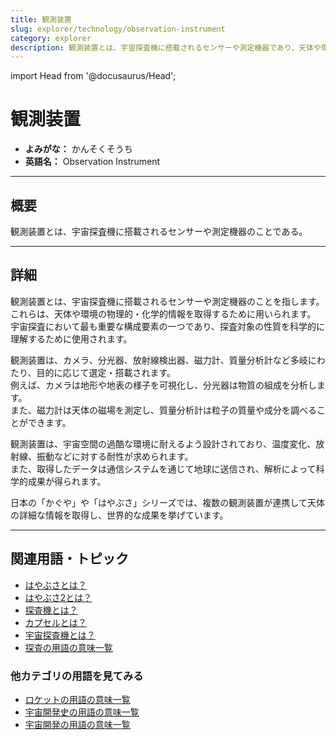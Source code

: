 ```yaml
---
title: 観測装置
slug: explorer/technology/observation-instrument
category: explorer
description: 観測装置とは、宇宙探査機に搭載されるセンサーや測定機器であり、天体や環境の物理的・化学的情報を取得するために用いられる。
---
```


import Head from '@docusaurus/Head';

<Head>
  <script type="application/ld+json">
    {`{
      "@context": "https://schema.org",
      "@type": "DefinedTerm",
      "name": "観測装置",
      "inDefinedTermSet": "https://www.space-portal.org",
      "termCode": "explorer/technology/observation-instrument",
      "description": "観測装置とは、宇宙探査機に搭載されるセンサーや測定機器であり、天体や環境の物理的・化学的情報を取得するために用いられる。",
      "url": "https://www.space-portal.org/docs/explorer/technology/observation-instrument"
    }`}
  </script>
</Head>

# 観測装置

- **よみがな：** かんそくそうち  
- **英語名：** Observation Instrument  

---

## 概要

観測装置とは、宇宙探査機に搭載されるセンサーや測定機器のことである。

---

## 詳細

観測装置とは、宇宙探査機に搭載されるセンサーや測定機器のことを指します。  
これらは、天体や環境の物理的・化学的情報を取得するために用いられます。  
宇宙探査において最も重要な構成要素の一つであり、探査対象の性質を科学的に理解するために使用されます。  


観測装置は、カメラ、分光器、放射線検出器、磁力計、質量分析計など多岐にわたり、目的に応じて選定・搭載されます。  
例えば、カメラは地形や地表の様子を可視化し、分光器は物質の組成を分析します。  
また、磁力計は天体の磁場を測定し、質量分析計は粒子の質量や成分を調べることができます。  

観測装置は、宇宙空間の過酷な環境に耐えるよう設計されており、温度変化、放射線、振動などに対する耐性が求められます。  
また、取得したデータは通信システムを通じて地球に送信され、解析によって科学的成果が得られます。  

日本の「かぐや」や「はやぶさ」シリーズでは、複数の観測装置が連携して天体の詳細な情報を取得し、世界的な成果を挙げています。

---

## 関連用語・トピック

- [はやぶさとは？](/docs/explorer/mission/hayabusa)  
- [はやぶさ2とは？](/docs/explorer/mission/hayabusa2)  
- [探査機とは？](/docs/explorer/space-probe)  
- [カプセルとは？](/docs/explorer/technology/capsule)
- [宇宙探査機とは？](/docs/explorer/space-probe)
- [探査の用語の意味一覧](/docs/category/explorer)

### 他カテゴリの用語を見てみる
- [ロケットの用語の意味一覧](/docs/category/rocket)
- [宇宙開発史の用語の意味一覧](/docs/category/history)
- [宇宙開発の用語の意味一覧](/docs/category/glossary)